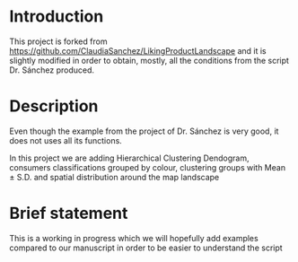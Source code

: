 # Introduction #

This project is forked from https://github.com/ClaudiaSanchez/LikingProductLandscape and it is slightly modified in order to obtain, mostly, all the conditions from the script Dr. Sánchez produced.

# Description #

Even though the example from the project of Dr. Sánchez is very good, it does not uses all its functions.

In this project we are adding Hierarchical Clustering Dendogram, consumers classifications grouped by colour, clustering groups with Mean ± S.D. and spatial distribution around the map landscape

# Brief statement #

This is a working in progress which we will hopefully add examples compared to our manuscript in order to be easier to understand the script
